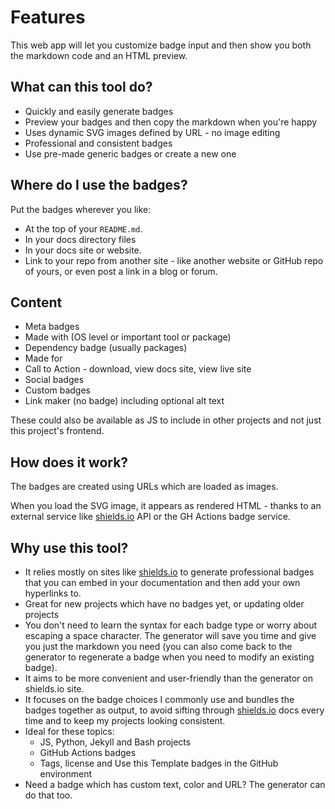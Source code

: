 # Features

This web app will let you customize badge input and then show you both the markdown code and an HTML preview.


## What can this tool do?

- Quickly and easily generate badges
- Preview your badges and then copy the markdown when you're happy
- Uses dynamic SVG images defined by URL - no image editing
- Professional and consistent badges
- Use pre-made generic badges or create a new one


## Where do I use the badges?

Put the badges wherever you like:

- At the top of your `README.md`.
- In your docs directory files
- In your docs site or website.
- Link to your repo from another site - like another website or GitHub repo of yours, or even post a link in a blog or forum.


## Content

- Meta badges
- Made with (OS level or important tool or package)
- Dependency badge (usually packages)
- Made for
- Call to Action - download, view docs site, view live site
- Social badges
- Custom badges
- Link maker (no badge) including optional alt text

These could also be available as JS to include in other projects and not just this project's frontend.


## How does it work?

The badges are created using URLs which are loaded as images. 

When you load the SVG image, it appears as rendered HTML - thanks to an external service like [shields.io](https://shield.io) API or the GH Actions badge service.


## Why use this tool?

- It relies mostly on sites like [shields.io](https://shields.io/) to generate professional badges that you can embed in your documentation and then add your own hyperlinks to.
- Great for new projects which have no badges yet, or updating older projects
- You don't need to learn the syntax for each badge type or worry about escaping a space character. The generator will save you time and give you just the markdown you need (you can also come back to the generator to regenerate a badge when you need to modify an existing badge).
- It aims to be more convenient and user-friendly than the generator on shields.io site.
- It focuses on the badge choices I commonly use and bundles the badges together as output, to avoid sifting through [shields.io](https://shields.io/) docs every time and to keep my projects looking consistent.
- Ideal for these topics:
    - JS, Python, Jekyll and Bash projects
    - GitHub Actions badges
    - Tags, license and Use this Template badges in the GitHub environment
- Need a badge which has custom text, color and URL? The generator can do that too.
